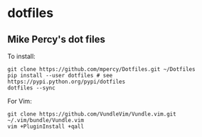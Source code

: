 # dotfiles

## Mike Percy's dot files

To install:

```
git clone https://github.com/mpercy/Dotfiles.git ~/Dotfiles
pip install --user dotfiles # see https://pypi.python.org/pypi/dotfiles
dotfiles --sync
```

For Vim:

```
git clone https://github.com/VundleVim/Vundle.vim.git ~/.vim/bundle/Vundle.vim
vim +PluginInstall +qall
```
